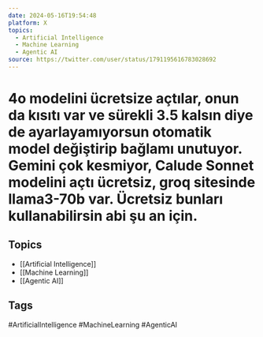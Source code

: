 ```yaml
---
date: 2024-05-16T19:54:48
platform: X
topics:
  - Artificial Intelligence
  - Machine Learning
  - Agentic AI
source: https://twitter.com/user/status/1791195616783028692
---
```

# 4o modelini ücretsize açtılar, onun da kısıtı var ve sürekli 3.5 kalsın diye de ayarlayamıyorsun otomatik model değiştirip bağlamı unutuyor. Gemini çok kesmiyor, Calude Sonnet modelini açtı ücretsiz, groq sitesinde llama3-70b var. Ücretsiz bunları kullanabilirsin abi şu an için.

## Topics
- [[Artificial Intelligence]]
- [[Machine Learning]]
- [[Agentic AI]]

## Tags
#ArtificialIntelligence #MachineLearning #AgenticAI